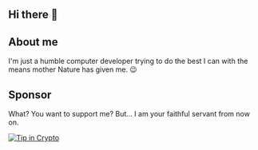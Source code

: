 ## Hi there 👋

## About me
I'm just a humble computer developer trying to do the best I can with the means mother Nature has given me. 😉

## Sponsor
What? You want to support me? But... I am your faithful servant from now on.

[![Tip in Crypto](https://tip.md/badge.svg)](https://tip.md/trezheur)
